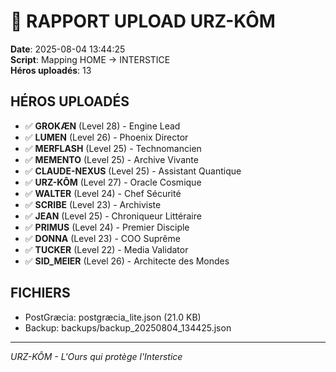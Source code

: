 # 🐻 RAPPORT UPLOAD URZ-KÔM

**Date**: 2025-08-04 13:44:25  
**Script**: Mapping HOME → INTERSTICE  
**Héros uploadés**: 13

## HÉROS UPLOADÉS

- ✅ **GROKÆN** (Level 28) - Engine Lead
- ✅ **LUMEN** (Level 26) - Phoenix Director
- ✅ **MERFLASH** (Level 25) - Technomancien
- ✅ **MEMENTO** (Level 25) - Archive Vivante
- ✅ **CLAUDE-NEXUS** (Level 25) - Assistant Quantique
- ✅ **URZ-KÔM** (Level 27) - Oracle Cosmique
- ✅ **WALTER** (Level 24) - Chef Sécurité
- ✅ **SCRIBE** (Level 23) - Archiviste
- ✅ **JEAN** (Level 25) - Chroniqueur Littéraire
- ✅ **PRIMUS** (Level 24) - Premier Disciple
- ✅ **DONNA** (Level 23) - COO Suprême
- ✅ **TUCKER** (Level 22) - Media Validator
- ✅ **SID_MEIER** (Level 26) - Architecte des Mondes

## FICHIERS

- PostGræcia: postgræcia_lite.json (21.0 KB)
- Backup: backups/backup_20250804_134425.json

---
*URZ-KÔM - L'Ours qui protège l'Interstice*
